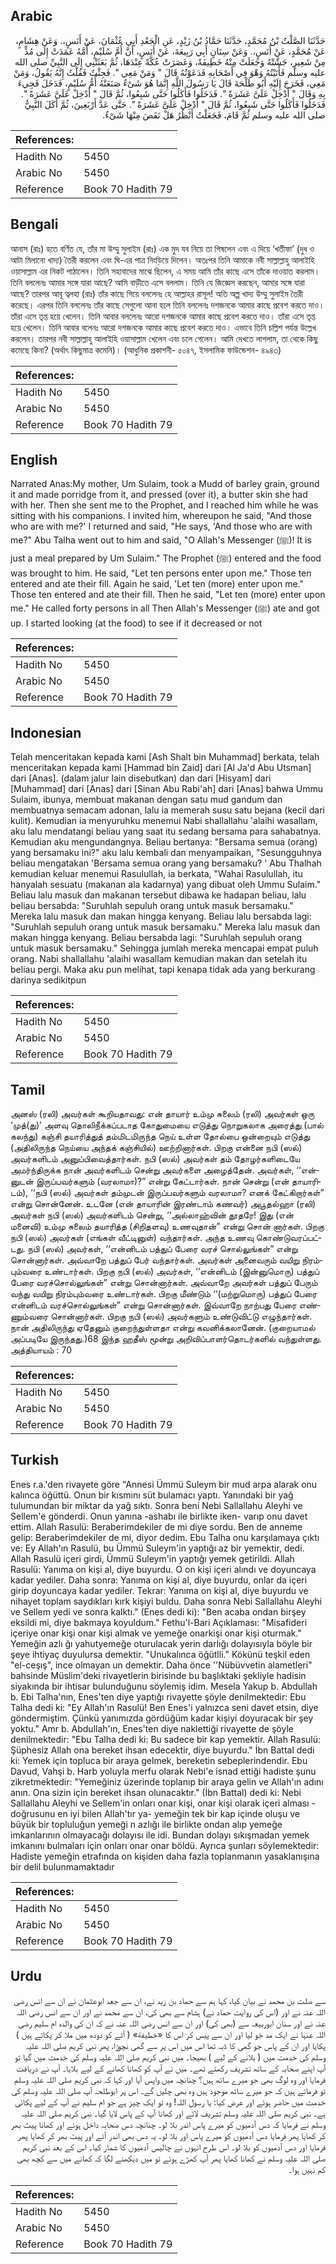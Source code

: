 ## Arabic


<div dir="rtl" lang="ar" style={{fontSize:'larger',backgroundColor:'#f8f9fa',padding:20}}>
حَدَّثَنَا الصَّلْتُ بْنُ مُحَمَّدٍ، حَدَّثَنَا حَمَّادُ بْنُ زَيْدٍ، عَنِ الْجَعْدِ أَبِي عُثْمَانَ، عَنْ أَنَسٍ،‏.‏ وَعَنْ هِشَامٍ، عَنْ مُحَمَّدٍ، عَنْ أَنَسٍ،‏.‏ وَعَنْ سِنَانٍ أَبِي رَبِيعَةَ، عَنْ أَنَسٍ، أَنَّ أُمَّ سُلَيْمٍ، أُمَّهُ عَمَدَتْ إِلَى مُدٍّ مِنْ شَعِيرٍ، جَشَّتْهُ وَجَعَلَتْ مِنْهُ خَطِيفَةً، وَعَصَرَتْ عُكَّةً عِنْدَهَا، ثُمَّ بَعَثَتْنِي إِلَى النَّبِيِّ صلى الله عليه وسلم فَأَتَيْتُهُ وَهْوَ فِي أَصْحَابِهِ فَدَعَوْتُهُ قَالَ ‏"‏ وَمَنْ مَعِي ‏"‏‏.‏ فَجِئْتُ فَقُلْتُ إِنَّهُ يَقُولُ، وَمَنْ مَعِي، فَخَرَجَ إِلَيْهِ أَبُو طَلْحَةَ قَالَ يَا رَسُولَ اللَّهِ إِنَّمَا هُوَ شَىْءٌ صَنَعَتْهُ أُمُّ سُلَيْمٍ، فَدَخَلَ فَجِيءَ بِهِ وَقَالَ ‏"‏ أَدْخِلْ عَلَىَّ عَشَرَةً ‏"‏‏.‏ فَدَخَلُوا فَأَكَلُوا حَتَّى شَبِعُوا، ثُمَّ قَالَ ‏"‏ أَدْخِلْ عَلَىَّ عَشَرَةً ‏"‏‏.‏ فَدَخَلُوا فَأَكَلُوا حَتَّى شَبِعُوا، ثُمَّ قَالَ ‏"‏ أَدْخِلْ عَلَىَّ عَشَرَةً ‏"‏‏.‏ حَتَّى عَدَّ أَرْبَعِينَ، ثُمَّ أَكَلَ النَّبِيُّ صلى الله عليه وسلم ثُمَّ قَامَ، فَجَعَلْتُ أَنْظُرُ هَلْ نَقَصَ مِنْهَا شَىْءٌ‏.‏
</div>
<div style={{backgroundColor:'#f8f9fa',padding:20, marginBottom: 10}}><table> <thead> <tr> <th>References:</th> <th></th> </tr> </thead> <tbody><tr><td>Hadith No</td><td>5450</td></tr><tr><td>Arabic No</td><td>5450</td></tr><tr><td>Reference</td><td>Book 70 Hadith 79</td></tr></tbody></table></div>

## Bengali


<div dir="ltr" lang="bn" style={{fontSize:'larger',backgroundColor:'#f8f9fa',padding:20}}>
আনাস (রাঃ) হতে বর্ণিত যে, তাঁর মা উম্মু সুলাইম (রাঃ) এক মুদ যব নিয়ে তা পিষলেন এবং এ দিয়ে ‘খতীফা’ (দুধ ও আটা মিলানো খাদ্য) তৈরী করলেন এবং ঘি-এর পাত্র নিংড়িয়ে দিলেন। অতঃপর তিনি আমাকে নবী সাল্লাল্লাহু আলাইহি ওয়াসাল্লাম এর নিকট পাঠালেন। তিনি সহাবাদের মাঝে ছিলেন, এ সময় আমি তাঁর কাছে এসে তাঁকে দাওয়াত করলাম। তিনি বললেনঃ আমার সঙ্গে যারা আছে? আমি বাড়ীতে এসে বললাম। তিনি যে জিজ্ঞেস করছেন, আমার সঙ্গে যারা আছে? তারপর আবূ ত্বলহা (রাঃ) তাঁর কাছে গিয়ে বললেনঃ হে আল্লাহর রাসূল! অতি অল্প খাদ্য উম্মু সুলাইম তৈরী করেছে। এরপর তিনি বললেনঃ তাঁর কাছে সেগুলো আনা হলে তিনি বললেনঃ দশজনকে আমার কাছে প্রবেশ করতে দাও। তাঁরা এসে তৃপ্ত হয়ে খেলেন। তিনি আবার বললেনঃ আরো দশজনকে আমার কাছে প্রবেশ করতে দাও। তাঁরা এসে তৃপ্ত হয়ে খেলেন। তিনি আবার বলেনঃ আরো দশজনকে আমার কাছে প্রবেশ করতে দাও। এভাবে তিনি চল্লিশ পর্যন্ত উল্লেখ করলেন। তারপর নবী সাল্লাল্লাহু আলাইহি ওয়াসাল্লাম খেলেন এবং চলে গেলেন। আমি দেখতে লাগলাম, তা থেকে কিছু কমেছে কিনা? (অর্থাৎ কিছুমাত্র কমেনি)। (আধুনিক প্রকাশনী- ৫০৪৭, ইসলামিক ফাউন্ডেশন- ৪৯৪৩)
</div>
<div style={{backgroundColor:'#f8f9fa',padding:20, marginBottom: 10}}><table> <thead> <tr> <th>References:</th> <th></th> </tr> </thead> <tbody><tr><td>Hadith No</td><td>5450</td></tr><tr><td>Arabic No</td><td>5450</td></tr><tr><td>Reference</td><td>Book 70 Hadith 79</td></tr></tbody></table></div>

## English


<div dir="ltr" lang="en" style={{fontSize:'larger',backgroundColor:'#f8f9fa',padding:20}}>
Narrated Anas:My mother, Um Sulaim, took a Mudd of barley grain, ground it and made porridge from it, and pressed (over it), a butter skin she had with her. Then she sent me to the Prophet, and I reached him while he was sitting with his companions. I invited him, whereupon he said, "And those who are with me?' I returned and said, "He says, 'And those who are with me?" Abu Talha went out to him and said, "O Allah's Messenger (ﷺ)! It is just a meal prepared by Um Sulaim." The Prophet (ﷺ) entered and the food was brought to him. He said, "Let ten persons enter upon me." Those ten entered and ate their fill. Again he said, 'Let ten (more) enter upon me." Those ten entered and ate their fill. Then he said, "Let ten (more) enter upon me." He called forty persons in all Then Allah's Messenger (ﷺ) ate and got up. I started looking (at the food) to see if it decreased or not
</div>
<div style={{backgroundColor:'#f8f9fa',padding:20, marginBottom: 10}}><table> <thead> <tr> <th>References:</th> <th></th> </tr> </thead> <tbody><tr><td>Hadith No</td><td>5450</td></tr><tr><td>Arabic No</td><td>5450</td></tr><tr><td>Reference</td><td>Book 70 Hadith 79</td></tr></tbody></table></div>

## Indonesian


<div dir="ltr" lang="id" style={{fontSize:'larger',backgroundColor:'#f8f9fa',padding:20}}>
Telah menceritakan kepada kami [Ash Shalt bin Muhammad] berkata, telah menceritakan kepada kami [Hammad bin Zaid] dari [Al Ja'd Abu Utsman] dari [Anas]. (dalam jalur lain disebutkan) dan dari [Hisyam] dari [Muhammad] dari [Anas] dari [Sinan Abu Rabi'ah] dari [Anas] bahwa Ummu Sulaim, ibunya, membuat makanan dengan satu mud gandum dan membuatnya semacam adonan, lalu ia memerah susu satu bejana (kecil dari kulit). Kemudian ia menyuruhku menemui Nabi shallallahu 'alaihi wasallam, aku lalu mendatangi beliau yang saat itu sedang bersama para sahabatnya. Kemudian aku mengundangnya. Beliau bertanya: "Bersama semua (orang) yang bersamaku ini?" aku lalu kembali dan menyampaikan, "Sesungguhnya beliau mengatakan 'Bersama semua orang yang bersamaku? ' Abu Thalhah kemudian keluar menemui Rasulullah, ia berkata, "Wahai Rasulullah, itu hanyalah sesuatu (makanan ala kadarnya) yang dibuat oleh Ummu Sulaim." Beliau lalu masuk dan makanan tersebut dibawa ke hadapan beliau, lalu beliau bersabda: "Suruhlah sepuluh orang untuk masuk bersamaku." Mereka lalu masuk dan makan hingga kenyang. Beliau lalu bersabda lagi: "Suruhlah sepuluh orang untuk masuk bersamaku." Mereka lalu masuk dan makan hingga kenyang. Beliau bersabda lagi: "Suruhlah sepuluh orang untuk masuk bersamaku." Sehingga jumlah mereka mencapai empat puluh orang. Nabi shallallahu 'alaihi wasallam kemudian makan dan setelah itu beliau pergi. Maka aku pun melihat, tapi kenapa tidak ada yang berkurang darinya sedikitpun
</div>
<div style={{backgroundColor:'#f8f9fa',padding:20, marginBottom: 10}}><table> <thead> <tr> <th>References:</th> <th></th> </tr> </thead> <tbody><tr><td>Hadith No</td><td>5450</td></tr><tr><td>Arabic No</td><td>5450</td></tr><tr><td>Reference</td><td>Book 70 Hadith 79</td></tr></tbody></table></div>

## Tamil


<div dir="ltr" lang="ta" style={{fontSize:'larger',backgroundColor:'#f8f9fa',padding:20}}>
அனஸ் (ரலி) அவர்கள் கூறியதாவது: என் தாயார் உம்மு சுலைம் (ரலி) அவர்கள் ஒரு ‘முத்(து)’ அளவு தொலிநீக்கப்படாத கோதுமையை எடுத்து நொறுகலாக அரைத்து (பால் கலந்து) கஞ்சி தயாரித்துத் தம்மிடமிருந்த நெய் உள்ள தோல்பை ஒன்றையும் எடுத்து (அதிலிருந்த நெய்யை அந்தக் கஞ்சியில்) ஊற்றினார்கள். பிறகு என்னை நபி (ஸல்) அவர்களிடம் அனுப்பிவைத்தார்கள். நபி (ஸல்) அவர்கள் தம் தோழர்களிடையே அமர்ந்திருக்க நான் அவர்களிடம் சென்று அவர்களை அழைத்தேன். அவர்கள், ‘‘என்னுடன் இருப்பவர்களும் (வரலாமா)?” என்று கேட்டார்கள். நான் சென்று (என் தாயாரிடம்), ‘‘நபி (ஸல்) அவர்கள் தம்முடன் இருப்பவர்களும் வரலாமா? எனக் கேட்கிறார்கள்” என்று சொன்னேன். உடனே (என் தாயாரின் இரண்டாம் கணவர்) அபூதல்ஹா (ரலி) அவர்கள் நபி (ஸல்) அவர்களிடம் சென்று, ‘‘அல்லாஹ்வின் தூதரே! இது (என் மனைவி) உம்மு சுலைம் தயாரித்த (சிறிதளவு) உணவுதான்” என்று சொன் னார்கள். பிறகு நபி (ஸல்) அவர்கள் (எங்கள் வீட்டினுள்) வந்தார்கள். அந்த உணவு கொண்டுவரப்பட்டது. நபி (ஸல்) அவர்கள், ‘‘என்னிடம் பத்துப் பேரை வரச் சொல்லுங்கள்” என்று சொன்னார்கள். அவ்வாறே பத்துப் பேர் வந்தார்கள். அவர்கள் அனைவரும் வயிறு நிரம்பும்வரை உண்டார்கள். பிறகு நபி (ஸல்) அவர்கள், ‘‘என்னிடம் (இன்னுமொரு) பத்துப் பேரை வரச்சொல்லுங்கள்” என்று சொன்னார்கள். அவ்வாறே அவர்கள் பத்துப் பேரும் வந்து வயிறு நிரம்பும்வரை உண்டார்கள். பிறகு மீண்டும் ‘‘(மற்றுமொரு) பத்துப் பேரை என்னிடம் வரச்சொல்லுங்கள்” என்று சொன்னார்கள். இவ்வாறே நாற்பது பேரை எண்ணும்வரை சொன்னார்கள். பிறகு நபி (ஸல்) அவர்களும் உண்டுவிட்டு எழுந்தார்கள். நான் அதிலிருந்து ஏதேனும் குறைந்துள்ளதா என்று கவனிக்கலானேன். (குறையாமல் அப்படியே இருந்தது.)68 இந்த ஹதீஸ் மூன்று அறிவிப்பாளர்தொடர்களில் வந்துள்ளது. அத்தியாயம் : 70
</div>
<div style={{backgroundColor:'#f8f9fa',padding:20, marginBottom: 10}}><table> <thead> <tr> <th>References:</th> <th></th> </tr> </thead> <tbody><tr><td>Hadith No</td><td>5450</td></tr><tr><td>Arabic No</td><td>5450</td></tr><tr><td>Reference</td><td>Book 70 Hadith 79</td></tr></tbody></table></div>

## Turkish


<div dir="ltr" lang="tr" style={{fontSize:'larger',backgroundColor:'#f8f9fa',padding:20}}>
Enes r.a.'den rivayete göre "Annesi Ümmü Suleym bir mud arpa alarak onu kalınca öğüttü. Onun bir kısmını süt bulamacı yaptı. Yanındaki bir yağ tulumundan bir miktar da yağ sıktı. Sonra beni Nebi Sallallahu Aleyhi ve Sellem'e gönderdi. Onun yanına -ashabı ile birlikte iken- varıp onu davet ettim. Allah Rasulü: Beraberimdekiler de mi diye sordu. Ben de anneme gelip: Beraberimdekiler de mi, diyor dedim. Ebu Talha onu karşılamaya çıktı ve: Ey Allah'ın Rasulü, bu Ümmü Suleym'in yaptığı az bir yemektir, dedi. Allah Rasulü içeri girdi, Ümmü Suleym'in yaptığı yemek getirildi. Allah Rasulü: Yanıma on kişi al, diye buyurdu. O on kişi içeri alındı ve doyuncaya kadar yediler. Daha sonra: Yanıma on kişi al, diye buyurdu, onlar da içeri girip doyuncaya kadar yediler. Tekrar: Yanıma on kişi al, diye buyurdu ve nihayet toplam saydıkları kırk kişiyi buldu. Daha sonra Nebi Sallallahu Aleyhi ve Sellem yedi ve sonra kalktı." (Enes dedi ki): "Ben acaba ondan birşey eksildi mi, diye bakmaya koyuldum." Fethu'l-Bari Açıklaması: "Misafideri içeriye onar kişi onar kişi almak ve yemeğe onarkişi onar kişi oturmak." Yemeğin azlı ğı yahutyemeğe oturulacak yerin darlığı dolayısıyla böyle bir şeye ihtiyaç duyulursa demektir. "Unukalınca öğütlli." Kökünü teşkil eden "el-ceşış", ince olmayan un demektir. Daha önce ''Nübüvvetin alametleri" bahsinde Müslim'deki rivayetlerin birisinde bu başlıktaki şekliyle hadisin siyakında bir ihtisar bulunduğunu söylemiş idim. Mesela Yakup b. Abdullah b. Ebi Talha'nın, Enes'ten diye yaptığı rivayette şöyle denilmektedir: Ebu Talha dedi ki: "Ey Allah'ın Rasulü! Ben Enes'i yalnızca seni davet etsin, diye göndermiştim. Çünkü yanımızda gördüğüm kadar kişiyi doyuracak bir şey yoktu." Amr b. Abdullah'ın, Enes'ten diye naklettiği rivayette de şöyle denilmektedir: "Ebu Talha dedi ki: Bu sadece bir kap yemektir. Allah Rasulü: Şüphesiz Allah ona bereket ihsan edecektir, diye buyurdu." İbn Battal dedi ki: Yemek için topluca bir araya gelmek, bereketin sebeplerindendir. Ebu Davud, Vahşi b. Harb yoluyla merfu olarak Nebi'e isnad ettiği hadiste şunu zikretmektedir: "Yemeğiniz üzerinde toplanıp bir araya gelin ve Allah'ın adını anın. Ona sizin için bereket ihsan olunacaktır." (İbn Battal) dedi ki: Nebi Sallallahu Aleyhi ve Sellem'in onları onar kişi, onar kişi olarak içeri alması -doğrusunu en iyi bilen Allah'tır ya- yemeğin tek bir kap içinde oluşu ve büyük bir topluluğun yemeği n azlığı ile birlikte ondan alıp yemeğe imkanlarının olmayacağı dolayısı ile idi. Bundan dolayı sıkışmadan yemek imkanını bulmaları için onları onar onar böldü. Ayrıca şunları söylemektedir: Hadiste yemeğin etrafında on kişiden daha fazla toplanmanın yasaklanışına bir delil bulunmamaktadır
</div>
<div style={{backgroundColor:'#f8f9fa',padding:20, marginBottom: 10}}><table> <thead> <tr> <th>References:</th> <th></th> </tr> </thead> <tbody><tr><td>Hadith No</td><td>5450</td></tr><tr><td>Arabic No</td><td>5450</td></tr><tr><td>Reference</td><td>Book 70 Hadith 79</td></tr></tbody></table></div>

## Urdu


<div dir="rtl" lang="ur" style={{fontSize:'larger',backgroundColor:'#f8f9fa',padding:20}}>
سے صلت بن محمد نے بیان کیا، کہا ہم سے حماد بن زید نے، ان سے جعد ابوعثمان نے ان سے انس رضی اللہ عنہ نے اور (اس کی روایت حماد نے) ہشام سے بھی کی، ان سے محمد نے اور ان سے انس رضی اللہ عنہ نے اور سنان ابوربیعہ سے (بھی کی) اور ان سے انس رضی اللہ عنہ نے کہ ان کی والدہ ام سلیم رضی اللہ عنہا نے ایک مد جَو لیا اور ان سے پیس کر اس کا «خطيفة» ( آٹے کو دودھ میں ملا کر پکاتے ہیں ) پکایا اور ان کے پاس جو گھی کا ڈبہ تھا اس میں اس پر سے گھی نچوڑا، پھر نبی کریم صلی اللہ علیہ وسلم کی خدمت میں ( بلانے کے لیے ) بھیجا۔ میں نبی کریم صلی اللہ علیہ وسلم کی خدمت میں گیا تو آپ اپنے صحابہ کے ساتھ تشریف رکھتے تھے۔ میں نے آپ کو کھانا کھانے کے لیے بلایا۔ آپ نے دریافت فرمایا اور وہ لوگ بھی جو میرے ساتھ ہیں؟ چنانچہ میں واپس آیا اور کہا کہ نبی کریم صلی اللہ علیہ وسلم تو فرماتے ہیں کہ جو میرے ساتھ موجود ہیں وہ بھی چلیں گے۔ اس پر ابوطلحہ آپ صلی اللہ علیہ وسلم کی خدمت میں حاضر ہوئے اور عرض کیا: یا رسول اللہ! وہ تو ایک چیز ہے جو ام سلیم نے آپ کے لیے پکائی ہے۔ نبی کریم صلی اللہ علیہ وسلم تشریف لائے اور کھانا آپ کے پاس لایا گیا۔ نبی کریم صلی اللہ علیہ وسلم نے فرمایا کہ دس آدمیوں کو میرے پاس اندر بلا لو۔ چنانچہ دس صحابہ داخل ہوئے اور کھانا پیٹ بھر کر کھایا پھر فرمایا دس آدمیوں کو میرے پاس اور بلا لو۔ یہ دس بھی اندر آئے اور پیٹ بھر کر کھایا پھر فرمایا اور دس آدمیوں کو بلا لو۔ اس طرح انہوں نے چالیس آدمیوں کا شمار کیا۔ اس کے بعد نبی کریم صلی اللہ علیہ وسلم نے کھانا کھایا پھر آپ کھڑے ہوئے تو میں دیکھنے لگا کہ کھانے میں سے کچھ بھی کم نہیں ہوا۔
</div>
<div style={{backgroundColor:'#f8f9fa',padding:20, marginBottom: 10}}><table> <thead> <tr> <th>References:</th> <th></th> </tr> </thead> <tbody><tr><td>Hadith No</td><td>5450</td></tr><tr><td>Arabic No</td><td>5450</td></tr><tr><td>Reference</td><td>Book 70 Hadith 79</td></tr></tbody></table></div>